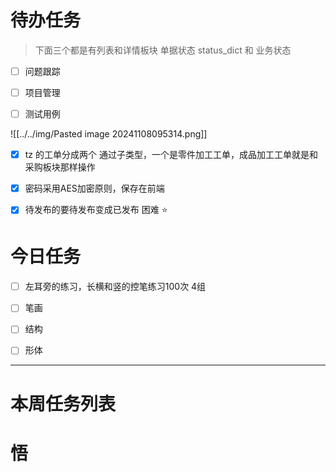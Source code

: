# 待办任务
> 下面三个都是有列表和详情板块
> 单据状态 status_dict 和 业务状态 
- [ ] 问题跟踪

- [ ] 项目管理

- [ ] 测试用例

![[../../img/Pasted image 20241108095314.png]]

- [x] tz 的工单分成两个 通过子类型，一个是零件加工工单，成品加工工单就是和采购板块那样操作

- [x] 密码采用AES加密原则，保存在前端
- [x] 待发布的要待发布变成已发布
困难
⭐

# 今日任务
- [ ] 左耳旁的练习，长横和竖的控笔练习100次 4组


- [ ] 笔画
- [ ] 结构
- [ ] 形体




------
# 本周任务列表



# 悟